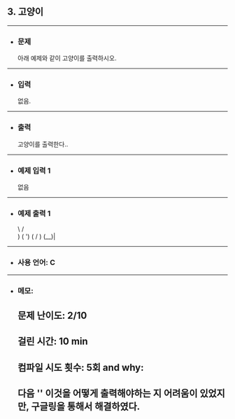 ## 3. 고양이

---

- ### 문제

  아래 예제와 같이 고양이를 출력하시오.
  
---

- ### 입력

  없음.

---

- ### 출력

  고양이를 출력한다..

---
 
- ### 예제 입력 1 

  없음

---

- ### 예제 출력 1 

  \    /\
  )  ( ')
  (  /  )
  \(__)|

---

- ### 사용 언어: C

---

- ### 메모:

  ## 문제 난이도: 2/10
  ## 걸린 시간: 10 min
  ## 컴파일 시도 횟수: 5회 and why:
  ## 다음 '\' 이것을 어떻게 출력해야하는 지 어려움이 있었지만, 구글링을 통해서 해결하였다. 
  

